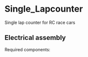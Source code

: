 # Single_Lapcounter
Single lap counter for RC race cars

## Electrical assembly

Required components:



